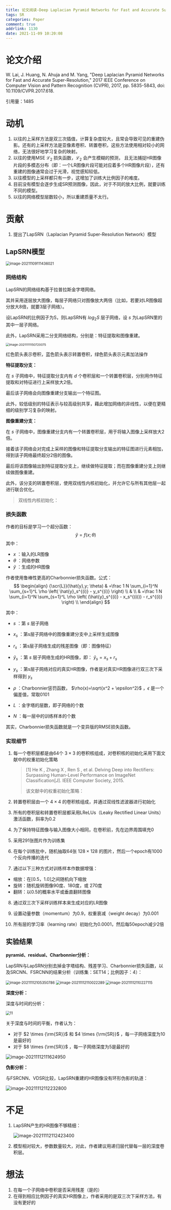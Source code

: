 ```yaml
---
title: 论文阅读-Deep Laplacian Pyramid Networks for Fast and Accurate Super-Resolution
tags: SR
categories: Paper
comment: true
addrlink: 1130
date: 2021-11-09 10:20:08
---
```



# 论文介绍

W. Lai, J. Huang, N. Ahuja and M. Yang, "Deep Laplacian Pyramid Networks for Fast and Accurate Super-Resolution," 2017 IEEE Conference on Computer Vision and Pattern Recognition (CVPR), 2017, pp. 5835-5843, doi: 10.1109/CVPR.2017.618.

引用量：1485



# 动机

1. 以往的上采样方法是双三次插值，计算复杂度较大，且常会导致可见的重建伪影。还有的上采样方法是亚像素卷积、转置卷积，这些方法使用相对较小的网络，无法很好地学习复杂的映射。
2. 以往的使用MSE ${\mathcal{L}}_2$ 损失函数，${\mathcal{L}}_2$ 会产生模糊的预测， 且无法捕捉HR图像片段的多模态分布（即：一个LR图像片段可能对应着多个HR图像片段），还有重建的图像通常会过于光滑，视觉感知较低。
3. 以往模型的上采样都只有一步，这增加了训练大比例因子的难度。
4. 目前没有模型会逐步生成SR预测图像，因此，对于不同的放大比例，就要训练不同的模型。
5. 以往的网络模型层数较小，所以重建质量不太行。





# 贡献

1. 提出了LapSRN（Laplacian Pyramid Super-Resolution Network）模型

   



## LapSRN模型

<img src=".\论文阅读-Deep-Laplacian-Pyramid-Networks-for-Fast-and-Accurate-Super-Resolution\1.png" alt="image-20211109111436021" style="zoom:80%;" />



### 网络结构

LapSRN的网络结构基于拉普拉斯金字塔网络。

其并采用逐层放大图像，每层子网络只对图像放大两倍（比如，若要对LR图像超分放大8倍，就要3层子网络）。

设LapSRN的比例因子为S，则LapSRN有 $log_2 S$ 层子网络，设 $s$ 为LapSRN里的其中一层子网络。

此外，LapSRN采用二分支网络结构，分别是：特征提取和图像重建。



<img src=".\论文阅读-Deep-Laplacian-Pyramid-Networks-for-Fast-and-Accurate-Super-Resolution\2.png" alt="image-20211111150720075" style="zoom: 67%;" />

红色箭头表示卷积，蓝色箭头表示转置卷积，绿色箭头表示元素加法操作





**特征提取分支：**

在 $s$ 子网络中，特征提取分支内有 $d$ 个卷积层和一个转置卷积层，分别用作特征提取和对特征进行上采样放大2倍。

最后该子网络会向图像重建分支输出一个特征图。



此外，较低级别的特征表示与较高级别共享，藉此增加网络的非线性，以便在更精细的级别学习复杂的映射。



**图像重建分支：**

在 $s$ 子网络中，图像重建分支内有一个转置卷积层，用于将输入图像上采样放大2倍。

接着该子网络会对完成上采样的图像和特征提取分支输出的特征图进行元素相加，得到该子网络最终超分2倍的图像。

最后将该图像输出到特征提取分支上，继续做特征提取；而在图像重建分支上则继续做图像重建。



此外，该分支的转置卷积层，使用双线性内核初始化，并允许它与所有其他层一起进行联合优化。

> 双线性内核初始化：





### 损失函数

作者的目标是学习一个超分函数：
$$
\hat{y}=f(x;\theta)
$$
其中：

- $x$ ：输入的LR图像
- $\theta$ ：网络参数
- $\hat{y}$ ：生成的HR图像



作者使用鲁棒性更高的Charbonnier损失函数。公式：
$$
\begin{align}
	 {\scr{L}}(\hat{y},y; \theta) & =\frac 1 N \sum_{i=1}^N \sum_{s=1}^L \rho \left( \hat{y}_s^{(i)} - y_s^{(i)} \right)  \\
    & \\
    & =\frac 1 N \sum_{i=1}^N \sum_{s=1}^L \rho \left( (\hat{y}_s^{(i)} - x_s^{(i)}) - r_s^{(i)} \right)  \\
\end{align}
$$

其中：

- $s$ ：第 $s$ 层子网络

- $x_s$ ：第s层子网络中的图像重建分支中上采样生成图像
- $r_s$ ：第s层子网络生成的残差图像（即：图像特征）
-  $\hat{y}_s$ ：第 $s$ 层子网络生成的HR图像，即： $\hat{y}_s=x_s+r_s$ 
- $y_s$ ：第s层子网络对应的真实HR图像，作者是对真实HR图像进行双三次下采样得到 $y_s$ 
- $\rho$ ：Charbonnier惩罚函数， $\rho(x)=\sqrt{x^2 + \epsilon^2}$ ，$\epsilon$ 是一个偏差值，常取0101
- $L$ ：金字塔的层数，即子网络的个数
- $N$ ：每一层中的训练样本的个数



其实，Charbonnier损失函数就是一个变异版的RMSE损失函数。





### 实现细节

1. 每一个卷积层都是由64个 $3 \times 3$ 的卷积核组成，对卷积核的初始化采用下面文献中的权重初始化策略

   > [1] He K ,  Zhang X ,  Ren S , et al. Delving Deep into Rectifiers: Surpassing Human-Level Performance on ImageNet Classification[J]. IEEE Computer Society, 2015.
   >
   > 该文献中的权重初始化策略：

2. 转置卷积层由一个 $4 \times 4$ 的卷积核组成，并通过双线性滤波器进行初始化

3. 所有的卷积层和转置卷积层都采用LReLUs（Leaky Rectified Linear Units）激活函数，斜率为0.2

4. 为了保持特征图像与输入图像大小相同，在卷积前，先在边界周围填充0

5. 采用291张图片作为训练集

6. 在每个训练批中，随机抽取64张 $128 \times 128$ 的图片，然后一个epoch有1000个反向传播的迭代

7.  通过以下三种方式对训练样本作数据增强：

   - 缩放：在[0.5，1.0]之间随机向下缩放
   - 旋转：随机旋转图像90度、180度，或 270度
   - 翻转：以0.5的概率水平或垂直翻转图像

8. 通过双三次下采样训练样本来生成对应的LR图像

9. 设置动量参数（momentum）为0.9，权重衰减（weight decay）为0.001

10. 所有层的学习率（learning rate）初始化为0.0001，然后每50epoch减少2倍





## 实验结果

**pyramid、residual、Charbonnier分析：**

LapSRN与LapSRN分别去掉金字塔结构、残差学习、Charbonnier损失函数，以及SRCNN、FSRCNN的结果分析（训练集：SET14；比例因子：4）：

<img src=".\论文阅读-Deep-Laplacian-Pyramid-Networks-for-Fast-and-Accurate-Super-Resolution\3.png" alt="image-20211112105350786" style="zoom:80%;" />

<img src=".\论文阅读-Deep-Laplacian-Pyramid-Networks-for-Fast-and-Accurate-Super-Resolution\4.png" alt="image-20211112110022289" style="zoom:80%;" />

<img src=".\论文阅读-Deep-Laplacian-Pyramid-Networks-for-Fast-and-Accurate-Super-Resolution\5.png" alt="image-20211112110227115" style="zoom:80%;" />



**深度分析：**

深度与时间的分析：

<img src=".\论文阅读-Deep-Laplacian-Pyramid-Networks-for-Fast-and-Accurate-Super-Resolution\6.png" alt="11" style="zoom:80%;" />

关于深度与时间的平衡，作者认为：

- 对于 $2 \times {\rm{SR}}$ 和 $4 \times {\rm{SR}}$ ，每一子网络深度为10是最好的
- 对于 $8 \times {\rm{SR}}$ ，每一子网络深度为5是最好的



![image-20211112111624950](.\论文阅读-Deep-Laplacian-Pyramid-Networks-for-Fast-and-Accurate-Super-Resolution\7.png)



**伪影分析：**

与FSRCNN、VDSR比较，LapSRN重建的HR图像没有环形伪影的轨道：

![image-20211112112232800](.\论文阅读-Deep-Laplacian-Pyramid-Networks-for-Fast-and-Accurate-Super-Resolution\8.png)




# 不足

1. LapSRN产生的HR图像不够精细：

   ![image-20211112112423400](.\论文阅读-Deep-Laplacian-Pyramid-Networks-for-Fast-and-Accurate-Super-Resolution\9.png)

2. 模型相对较大，参数数量较大，对此，作者建议用递归层代替每一层的深度卷积层。



# 想法

1. 在每一个子网络中卷积是否采用残差（是的）
2. 在得到相应比例因子的真实HR图像上，作者采用的是双三次下采样方法，有没有更好的

